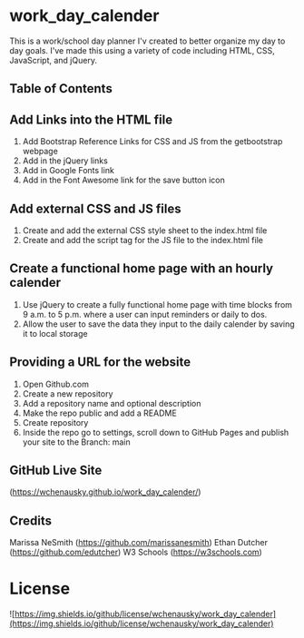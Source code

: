 # work_day_calender

This is a  work/school day planner I'v created to better organize my day to day goals. I've made this using a variety of code including HTML, CSS, JavaScript, and jQuery.

## Table of Contents


## Add Links into the HTML file
1. Add Bootstrap Reference Links for CSS and JS from the getbootstrap webpage
2. Add in the jQuery links
3. Add in Google Fonts link
4. Add in the Font Awesome link for the save button icon

## Add external CSS and JS files
1. Create and add the external CSS style sheet to the index.html file
2. Create and add the script tag for the JS file to the index.html file


## Create a functional home page with an hourly calender
1. Use jQuery to create a fully functional home page with time blocks from 9 a.m. to 5 p.m. where a user can input reminders or daily to dos.
2. Allow the user to save the data they input to the daily calender by saving it to local storage

## Providing a URL for the website
1. Open Github.com
2. Create a new repository
3. Add a repository name and optional description
4. Make the repo public and add a README
5. Create repository
6. Inside the repo go to settings, scroll down to GitHub Pages and publish your site to the Branch: main

## GitHub Live Site
(https://wchenausky.github.io/work_day_calender/)

## Credits
Marissa NeSmith (https://github.com/marissanesmith)
Ethan Dutcher (https://github.com/edutcher)
W3 Schools (https://w3schools.com)

# License
![https://img.shields.io/github/license/wchenausky/work_day_calender](https://img.shields.io/github/license/wchenausky/work_day_calender)